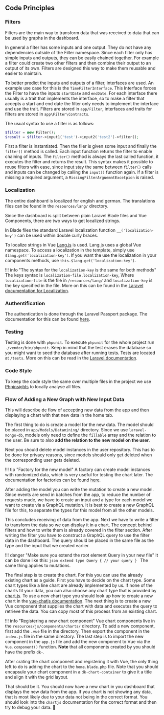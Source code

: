 ## Code Principles

### Filters

Filters are the main way to transform data that was received to data that can be used by 
graphs in the dashboard.

In general a filter has some inputs and one output. They do not have any dependencies 
outside of the Filter namespace. Since each filter only has simple inputs and outputs,
they can be easily chained together. For example a filter could create two other filters
and then combine their output to an output of its own. Filters are designed this way to
make them reusable and easier to maintain.

To better predict the inputs and outputs of a filter, interfaces are used. An
example use case for this is the `TimeFilterInterface`. This Interface forces
the Filter to have the inputs `startDate` and `endDate`. For each interface
there usually is a trait that implements the interface, so to make a filter that
accepts a start and end date the filter only needs to implement the interface and
use the trait. Filters are stored in `app/Filter`, interfaces and traits for filters 
are stored in `app\Filter\Contracts`.

The usual syntax to use a filter is as follows:
``` php
$filter = new Filter();
$result = $filter->input1('test')->input2('test2')->filter();
```
First a filter is instantiated. Then the filer is given some input and finally 
the `filter()` method is called. Each input function returns the filter to enable
chaining of inputs. The `filter()` method is always the last called function, it
executes the filter and returns the result. This syntax makes it possible to reuse
filters with ease, since input stay the same between `filter()` calls and inputs
can be changed by calling the `input()` function again. If a filter is missing a
required argument, a `MissingFilterArguemntExcetpion` is raised.

### Localization

The entire dashboard is localized for english and german. The translations files 
can be found in the `resources/lang/` directory.

Since the dashboard is split between plain Laravel Blade files and Vue Components, 
there are two ways to get localized strings.

In Blade files the standard Laravel localization function `__('localization-key')`
can be used within double curly braces. 

To localize strings in Vue [Lang.js](https://github.com/rmariuzzo/Lang.js/) is
used. Lang.js uses a global Vue namespace.  To access a localization in the
template, simply use `$lang.get('localization-key')`. If you want the use the
localization in your components methods, use `this.$lang.get('localization-key')`.

!!! info "The syntax for the `localization-key` is the same for both methods"
    The keys syntax is `localization-file.localization-key`, Where
    `localization-file` is the file in `/resources/lang/` and `localization-key`
    is the key specified in the file. More on this can be found in the
    [Laravel documentation for Localization](https://laravel.com/docs/6.x/localization).

### Authentification
The authentication is done through the Laravel Passport package. The documentation for
this can be found [here](https://laravel.com/docs/6.x/passport).

### Testing
Testing is done with `phpunit`. To execute `phpunit` for the whole project
run `./vendor/bin/phpunit`. Keep in mind that the test erases the database
so you might want to seed the database after running tests. Tests are 
located at `/tests`. More on this can be read in the 
[Laravel documentation](https://laravel.com/docs/6.x/testing).

### Code Style

To keep the code style the same over multiple files in the project we use 
[Phpinsights](https://phpinsights.com/) to locally analyse all files.

### Flow of Adding a New Graph with New Input Data

This will describe de flow of accepting new data from the app and then displaying
a chart with that new data in the home tab.

The first thing to do is create a model for the new data. The model should be
placed in `app/Models/Datamining/` directory. Since we use `laravel-mongo-db`, models
only need to define the `fillable` array and the relation to the user.
Be sure to also **add the relation to the new model on the user**.

Next you should delete model instances in the user repository. This has to be done
for privacy reasons, since models should only get deleted when the corresponding
user gets deleted.

!!! tip "Factory for the new model"
    A factory can create model instances with randomized data, which is very
    useful for testing the chart later. The documentation for factories can
    be found [here](https://laravel.com/docs/6.x/database-testing#writing-factories).

After adding the model you can write the mutation to create a new model. 
Since events are send in batches from the app, to reduce the number of requests made,
we have to create an input and a type for each model we want to create via a GraphQL
mutation. It is best to create a new GraphQL file for this, to separate the types for
this model from all the other models. 

This concludes receiving of data from the app. Next we have to write a filter
to transform the data so we can display it in a chart. The concept behind filters
and how to write them is already covered in the filter section. After writing the filter
you have to construct a GraphQL query to use the filter data in the dashboard. The query
should be placed in the same file as the type and the input that we created earlier.

!!! danger "Make sure you extend the root element Query in your new file"
    It can be done like this:
    ```json
    extend type Query {
        // your query
    }
    ```
    The same thing applies to mutations.

The final step is to create the chart. For this you can use the already existing chart as
a guide. First you have to decide on the chart type. Some chart types like a line chart are
already implemented by us. If none of the charts fit your data, you can also choose
any chart type that is provided by [chart.js](https://www.chartjs.org/samples/latest/). To use
a new chart type you should look up how to create a new chart in the 
[vue-chatjs documentation](https://vue-chartjs.org/guide/). The next thing is to create a new
Vue component that supplies the chart with data and executes the query to retrieve the data.
You can copy most of this process from an existing chart.

!!! info "Registering a new chart component"
    Vue chart components live in the `resources/js/components/charts/` directory. To add
    a new component, first add the `.vue` file in the directory. Then export the component 
    in the `index.js` file in the same directory. The last step is to import the new 
    component in the `app.js` file and add the new component to Vue via the 
    `Vue.component()` function. **Note** that all components created by you should 
    have the prefix `dk-`.

After crating the chart component and registering it with Vue, the only thing left to do is
adding the chart to the `home.blade.php` file. Note that you should encapsule your chart
component in a `dk-chart-container` to give it a title and align it with the grid layout.

That should be it. You should now have a new chart in you dashboard that displays the new
data from the app. If you chart is not showing any data, that is most likely due to your
data not being in the correct format. You should look into the `chartjs` documentation 
for the correct format and then try to debug your data.
:rocket:

